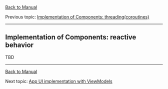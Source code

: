 [Back to Manual](../manual.md)

Previous topic: [Implementation of Components: threading(coroutines)](threading.md)
___

## Implementation of Components: reactive behavior

TBD

___

[Back to Manual](../manual.md)

Next topic: [App UI implementation with ViewModels](view_models.md)